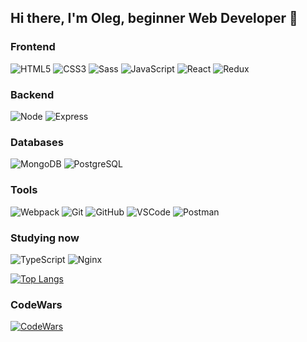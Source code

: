 ## Hi there, I'm Oleg, beginner Web Developer 👋

### Frontend

![HTML5](https://img.shields.io/badge/-HTML5-ff4500?style=flat&logo=html5&logoColor=white)
![CSS3](https://img.shields.io/badge/-CSS3-0000cd?style=flat&logo=CSS3&logoColor=white)
![Sass](https://img.shields.io/badge/-Sass-bf4080?style=flat&logo=Sass&logoColor=white)
![JavaScript](https://img.shields.io/badge/-JavaScript-ffff00?style=flat&logo=JavaScript&logoColor=ff4500)
![React](https://img.shields.io/badge/-ReactJS-0000cc?style=flat&logo=React&logoColor=white)
![Redux](https://img.shields.io/badge/-Redux-764abc?style=flat&logo=Redux)

### Backend

![Node](https://img.shields.io/badge/-NodeJS-008800?style=flat&logo=Node.js&logoColor=ffffff)
![Express](https://img.shields.io/badge/-ExpressJS-dddd00?style=flat&logo=Node.js&logoColor=ff4400)

### Databases

![MongoDB](https://img.shields.io/badge/-MongoDB-ffff00?style=flat&logo=MongoDB&logoColor=yellow)
![PostgreSQL](https://img.shields.io/badge/-PostgreSQL-0064a5?style=flat&logo=PostgreSQL&logoColor=ffffff)

### Tools

![Webpack](https://img.shields.io/badge/-Webpack-00ffff?style=flat&logo=Webpack&logoColor=blue)
![Git](https://img.shields.io/badge/-Git-ffffff?style=flat&logo=Git&logoColor=critical)
![GitHub](https://img.shields.io/badge/-GitHub-ffffff?style=flat&logo=GitHub&logoColor=black)
![VSCode](https://img.shields.io/badge/-VSCode-000080?style=flat&logo=Visual-studio-code&logoColor=blue)
![Postman](https://img.shields.io/badge/-Postman-303030?style=flat&logo=Postman&logoColor=ef5b25)

### Studying now

![TypeScript](https://img.shields.io/badge/-TypeScript-007acc?style=flat&logo=TypeScript&logoColor=ffffff)
![Nginx](https://img.shields.io/badge/-Nginx-008800?style=flat&logo=Nginx&logoColor=ffffff)

[![Top Langs](https://github-readme-stats.vercel.app/api/top-langs/?username=levineye13&theme=tokyonight)](https://github.com/anuraghazra/github-readme-stats)

### CodeWars

[![CodeWars](https://www.codewars.com/users/Oleg%20Zharov/badges/large)](https://www.codewars.com/users/Oleg%20Zharov)
